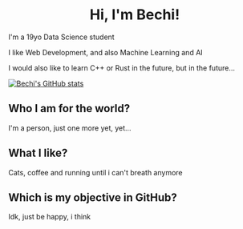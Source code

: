 <h1 align="center">Hi, I'm Bechi!</h1>

I'm a 19yo Data Science student

I like Web Development, and also Machine Learning and AI

I would also like to learn C++ or Rust in the future, but in the future...

[![Bechi's GitHub stats](https://github-readme-stats.vercel.app/api?username=BechiixD)](https://github.com/anuraghazra/github-readme-stats)

## Who I am for the world?
I'm a person, just one more yet, yet...

## What I like?
Cats, coffee and running until i can't breath anymore

## Which is my objective in GitHub?
Idk, just be happy, i think
